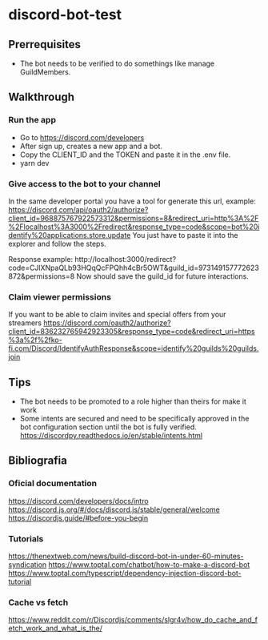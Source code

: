 # discord-bot-test

## Prerrequisites

- The bot needs to be verified to do somethings like manage GuildMembers.

## Walkthrough

### Run the app
 - Go to https://discord.com/developers
 - After sign up, creates a new app and a bot.
 - Copy the CLIENT_ID and the TOKEN and paste it in the .env file.
 - yarn dev

### Give access to the bot to your channel
In the same developer portal you have a tool for generate this url, example:
https://discord.com/api/oauth2/authorize?client_id=968875767922573312&permissions=8&redirect_uri=http%3A%2F%2Flocalhost%3A3000%2Fredirect&response_type=code&scope=bot%20identify%20applications.store.update
You just have to paste it into the explorer and follow the steps.

Response example:
http://localhost:3000/redirect?code=CJlXNpaQLb93HQqQcFPQhh4cBr5OWT&guild_id=973149157772623872&permissions=8
Now should save the guild_id for future interactions.

### Claim viewer permissions
If you want to be able to claim invites and special offers from your streamers
https://discord.com/oauth2/authorize?client_id=836232765942923305&response_type=code&redirect_uri=https%3a%2f%2fko-fi.com/Discord/IdentifyAuthResponse&scope=identify%20guilds%20guilds.join

## Tips
 - The bot needs to be promoted to a role higher than theirs for make it work
 - Some intents are secured and need to be specifically approved in the bot configuration section until the bot is fully verified. https://discordpy.readthedocs.io/en/stable/intents.html

## Bibliografia

### Oficial documentation
https://discord.com/developers/docs/intro
https://discord.js.org/#/docs/discord.js/stable/general/welcome
https://discordjs.guide/#before-you-begin

### Tutorials
https://thenextweb.com/news/build-discord-bot-in-under-60-minutes-syndication
https://www.toptal.com/chatbot/how-to-make-a-discord-bot
https://www.toptal.com/typescript/dependency-injection-discord-bot-tutorial

### Cache vs fetch
https://www.reddit.com/r/Discordjs/comments/slgr4v/how_do_cache_and_fetch_work_and_what_is_the/